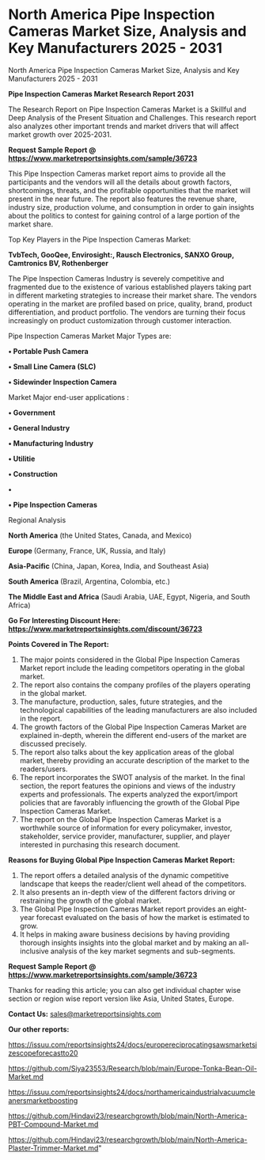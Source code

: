 # North America Pipe Inspection Cameras Market Size, Analysis and Key Manufacturers 2025 - 2031
North America Pipe Inspection Cameras Market Size, Analysis and Key Manufacturers 2025 - 2031

<strong>Pipe Inspection Cameras Market Research Report 2031</strong>

The Research Report on Pipe Inspection Cameras Market is a Skillful and Deep Analysis of the Present Situation and Challenges. This research report also analyzes other important trends and market drivers that will affect market growth over 2025-2031.

<strong>Request Sample Report @ <a href=https://www.marketreportsinsights.com/sample/36723>https://www.marketreportsinsights.com/sample/36723</a></strong>

This Pipe Inspection Cameras market report aims to provide all the participants and the vendors will all the details about growth factors, shortcomings, threats, and the profitable opportunities that the market will present in the near future. The report also features the revenue share, industry size, production volume, and consumption in order to gain insights about the politics to contest for gaining control of a large portion of the market share.

Top Key Players in the Pipe Inspection Cameras Market:

<strong>TvbTech, GooQee, Envirosight:, Rausch Electronics, SANXO Group, Camtronics BV, Rothenberger</strong>

The Pipe Inspection Cameras Industry is severely competitive and fragmented due to the existence of various established players taking part in different marketing strategies to increase their market share. The vendors operating in the market are profiled based on price, quality, brand, product differentiation, and product portfolio. The vendors are turning their focus increasingly on product customization through customer interaction.

Pipe Inspection Cameras Market Major Types are:

<strong>•  Portable Push Camera

•  Small Line Camera (SLC)

•  Sidewinder Inspection Camera</strong>

Market Major end-user applications :

<strong>•  Government

•  General Industry

•  Manufacturing Industry

•  Utilitie

•  Construction

•  

•  Pipe Inspection Cameras</strong>

Regional Analysis

</u><strong><b>North America</b></strong> (the United States, Canada, and Mexico)

<strong><b>Europe </b></strong>(Germany, France, UK, Russia, and Italy)

<strong><b>Asia-Pacific</b></strong> (China, Japan, Korea, India, and Southeast Asia)

<strong><b>South America</b></strong> (Brazil, Argentina, Colombia, etc.)

<strong><b>The Middle East and Africa</b></strong> (Saudi Arabia, UAE, Egypt, Nigeria, and South Africa)

<strong>Go For Interesting Discount Here: <a href=https://www.marketreportsinsights.com/discount/36723>https://www.marketreportsinsights.com/discount/36723</a></strong>

<strong>Points Covered in The Report:</strong>
<ol>
  <li>The major points considered in the Global Pipe Inspection Cameras Market report include the leading competitors operating in the global market.</li>
  <li>The report also contains the company profiles of the players operating in the global market.</li>
  <li>The manufacture, production, sales, future strategies, and the technological capabilities of the leading manufacturers are also included in the report.</li>
  <li>The growth factors of the Global Pipe Inspection Cameras Market are explained in-depth, wherein the different end-users of the market are discussed precisely.</li>
  <li>The report also talks about the key application areas of the global market, thereby providing an accurate description of the market to the readers/users.</li>
  <li>The report incorporates the SWOT analysis of the market. In the final section, the report features the opinions and views of the industry experts and professionals. The experts analyzed the export/import policies that are favorably influencing the growth of the Global Pipe Inspection Cameras Market.</li>
  <li>The report on the Global Pipe Inspection Cameras Market is a worthwhile source of information for every policymaker, investor, stakeholder, service provider, manufacturer, supplier, and player interested in purchasing this research document.</li>
</ol>
<strong>Reasons for Buying Global Pipe Inspection Cameras Market Report:</strong>

<ol>
  <li>The report offers a detailed analysis of the dynamic competitive landscape that keeps the reader/client well ahead of the competitors.</li>
  <li>It also presents an in-depth view of the different factors driving or restraining the growth of the global market.</li>
  <li>The Global Pipe Inspection Cameras Market report provides an eight-year forecast evaluated on the basis of how the market is estimated to grow.</li>
  <li>It helps in making aware business decisions by having providing thorough insights insights into the global market and by making an all-inclusive analysis of the key market segments and sub-segments.</li>
</ol>
<strong>Request Sample Report @ <a href=https://www.marketreportsinsights.com/sample/36723>https://www.marketreportsinsights.com/sample/36723</a></strong>


Thanks for reading this article; you can also get individual chapter wise section or region wise report version like Asia, United States, Europe.

<strong>Contact Us:</strong>
sales@marketreportsinsights.com

<strong>Our other reports:</strong>

<a href=https://issuu.com/reportsinsights24/docs/europereciprocatingsawsmarketsizescopeforecastto20>https://issuu.com/reportsinsights24/docs/europereciprocatingsawsmarketsizescopeforecastto20</a>

<a href=https://github.com/Siya23553/Research/blob/main/Europe-Tonka-Bean-Oil-Market.md>https://github.com/Siya23553/Research/blob/main/Europe-Tonka-Bean-Oil-Market.md</a>

<a href=https://issuu.com/reportsinsights24/docs/northamericaindustrialvacuumcleanersmarketboosting>https://issuu.com/reportsinsights24/docs/northamericaindustrialvacuumcleanersmarketboosting</a>

<a href=https://github.com/Hindavi23/researchgrowth/blob/main/North-America-PBT-Compound-Market.md>https://github.com/Hindavi23/researchgrowth/blob/main/North-America-PBT-Compound-Market.md</a>

<a href=https://github.com/Hindavi23/researchgrowth/blob/main/North-America-Plaster-Trimmer-Market.md>https://github.com/Hindavi23/researchgrowth/blob/main/North-America-Plaster-Trimmer-Market.md</a>"
